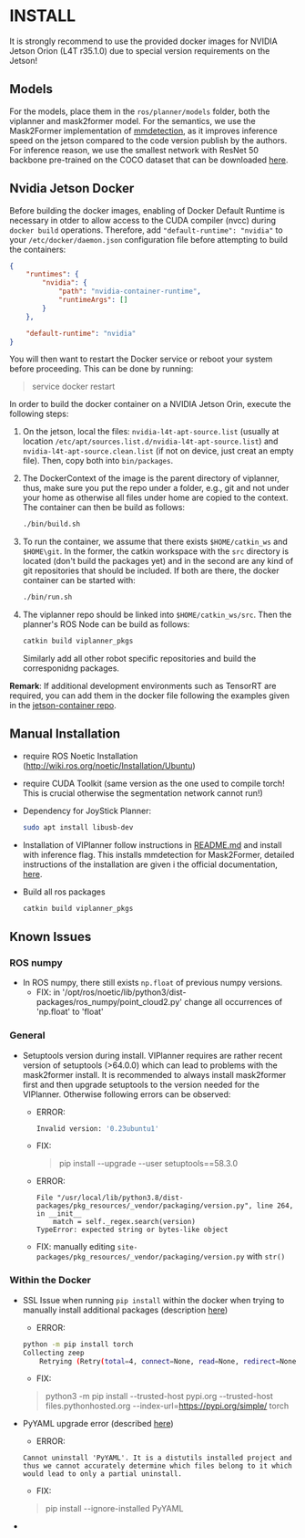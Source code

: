 # INSTALL

It is strongly recommend to use the provided docker images for NVIDIA Jetson Orion (L4T r35.1.0) due to special version requirements on the Jetson!

## Models

For the models, place them in the `ros/planner/models` folder, both the viplanner and mask2former model.
For the semantics, we use the Mask2Former implementation of [mmdetection](https://github.com/open-mmlab/mmdetection/tree/master/configs/mask2former), as it improves inference speed on the jetson compared to the code version publish by the authors. For inference reason, we use the smallest network with ResNet 50 backbone pre-trained on the COCO dataset that can be downloaded [here](https://download.openmmlab.com/mmdetection/v2.0/mask2former/mask2former_r50_lsj_8x2_50e_coco-panoptic/mask2former_r50_lsj_8x2_50e_coco-panoptic_20220326_224516-11a44721.pth).


## Nvidia Jetson Docker

Before building the docker images, enabling of Docker Default Runtime is necessary in otder to allow access to the CUDA compiler (nvcc) during `docker build` operations. Therefore, add `"default-runtime": "nvidia"` to your `/etc/docker/daemon.json` configuration file before attempting to build the containers:

```json
{
    "runtimes": {
        "nvidia": {
            "path": "nvidia-container-runtime",
            "runtimeArgs": []
        }
    },

    "default-runtime": "nvidia"
}
```

You will then want to restart the Docker service or reboot your system before proceeding. This can be done by running:
> service docker restart

In order to build the docker container on a NVIDIA Jetson Orin, execute the following steps:

1. On the jetson, local the files: `nvidia-l4t-apt-source.list` (usually at location `/etc/apt/sources.list.d/nvidia-l4t-apt-source.list`) and `nvidia-l4t-apt-source.clean.list` (if not on device, just creat an empty file). Then, copy both into `bin/packages`.

2. The DockerContext of the image is the parent directory of viplanner, thus, make sure you put the repo under a folder, e.g., git and not under your home as otherwise all files under home are copied to the context. The container can then be build as follows:
    ```bash
    ./bin/build.sh
    ```

3. To run the container, we assume that there exists `$HOME/catkin_ws` and `$HOME\git`. In the former, the catkin workspace with the `src` directory is located (don't build the packages yet) and in the second are any kind of git repositories that should be included. If both are there, the docker container can be started with:
    ```bash
    ./bin/run.sh
    ```

4. The viplanner repo should be linked into `$HOME/catkin_ws/src`. Then the planner's ROS Node can be build as follows:
    ```bash
    catkin build viplanner_pkgs
    ```
    Similarly add all other robot specific repositories and build the corresponidng packages.

**Remark**: If additional development environments such as TensorRT are required, you can add them in the docker file following the examples given in the [jetson-container repo](https://github.com/dusty-nv/jetson-containers).


## Manual Installation

- require ROS Noetic Installation (http://wiki.ros.org/noetic/Installation/Ubuntu)
- require CUDA Toolkit (same version as the one used to compile torch! This is crucial otherwise the segmentation network cannot run!)

- Dependency for JoyStick Planner:
  ```bash
  sudo apt install libusb-dev
  ```

- Installation of VIPlanner
    follow instructions in [README.md](../README.md) and install with inference flag. This installs mmdetection for Mask2Former, detailed instructions of the installation are given i the official documentation, [here](https://mmdetection.readthedocs.io/en/latest/).

- Build all ros packages
    ```bash
    catkin build viplanner_pkgs
    ```

## Known Issues

### ROS numpy

- In ROS numpy, there still exists `np.float` of previous numpy versions.
  - FIX:
    in '/opt/ros/noetic/lib/python3/dist-packages/ros_numpy/point_cloud2.py' change all occurrences of 'np.float' to 'float'

### General

- Setuptools version during install. VIPlanner requires are rather recent version of setuptools (>64.0.0) which can lead to problems with the mask2former install. It is recommended to always install mask2former first and then upgrade setuptools to the version needed for the VIPlanner. Otherwise following errors can be observed:
  - ERROR:
    ```bash
    Invalid version: '0.23ubuntu1'
    ```
  - FIX:
    > pip install --upgrade --user setuptools==58.3.0

  - ERROR:
    ```
    File "/usr/local/lib/python3.8/dist-packages/pkg_resources/_vendor/packaging/version.py", line 264, in __init__
        match = self._regex.search(version)
    TypeError: expected string or bytes-like object
    ```
  - FIX:
    manually editing `site-packages/pkg_resources/_vendor/packaging/version.py` with `str()`


### Within the Docker
- SSL Issue when running `pip install` within the docker when trying to manually install additional packages (description [here](https://stackoverflow.com/questions/50692816/pip-install-ssl-issue))

    - ERROR:
    ```bash
    python -m pip install torch
    Collecting zeep
        Retrying (Retry(total=4, connect=None, read=None, redirect=None, status=None)) after connection broken by 'SSLError(SSLError("bad handshake: Error([('SSL routines', 'ssl3_get_server_certificate', 'certificate verify failed')],)",),)': /simple/torch/
    ```

    - FIX:
    > python3 -m pip install --trusted-host pypi.org --trusted-host files.pythonhosted.org --index-url=https://pypi.org/simple/ torch

- PyYAML upgrade error (described [here](https://clay-atlas.com/us/blog/2022/07/23/solved-cannot-uninstall-pyyaml-it-is-a-distutils-installed-project-and-thus-we-cannot-accurately-determine-which-files-belong-to-it-which-would-lead-to-only-a-partial-uninstall/))
    - ERROR:
    ```
    Cannot uninstall 'PyYAML'. It is a distutils installed project and thus we cannot accurately determine which files belong to it which would lead to only a partial uninstall.
    ```
    - FIX:
    > pip install --ignore-installed PyYAML

-
